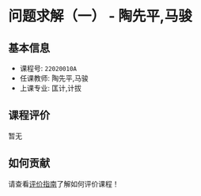 # 问题求解（一） - 陶先平,马骏

## 基本信息

- 课程号: `22020010A`
- 任课教师: 陶先平,马骏
- 上课专业: 匡计,计拔

## 课程评价

暂无

## 如何贡献

请查看[评价指南](../how-to-comment.md)了解如何评价课程！
